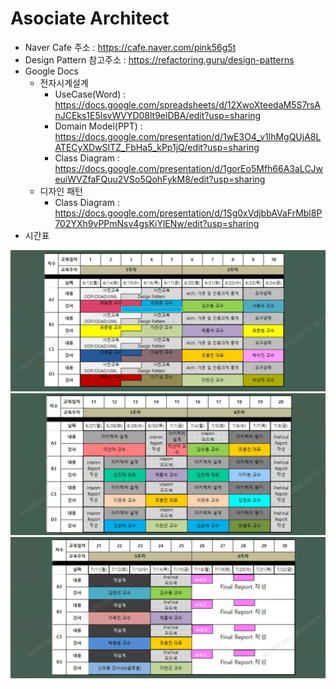 # Asociate Architect

* Naver Cafe 주소 : https://cafe.naver.com/pink56g5t
* Design Pattern 참고주소 : https://refactoring.guru/design-patterns
* Google Docs
  * 전자시계설계
    * UseCase(Word) : https://docs.google.com/spreadsheets/d/12XwoXteedaM5S7rsAnJCEks1E5lsvWVYD08lt9elDBA/edit?usp=sharing
    * Domain Model(PPT) : https://docs.google.com/presentation/d/1wE3O4_v1lhMgQUjA8LATECyXDwSITZ_FbHa5_kPp1jQ/edit?usp=sharing
    * Class Diagram : https://docs.google.com/presentation/d/1gorEo5Mfh66A3aLCJweuiWVZfaFQuu2VSo5QohFykM8/edit?usp=sharing
  * 디자인 패턴
    * Class Diagram : https://docs.google.com/presentation/d/1Sg0xVdjbbAVaFrMbl8P702YXh9vPPmNsv4gsKiYlENw/edit?usp=sharing
* 시간표

![time1](https://github.com/redspy/AsociateArchitect/blob/main/%EC%8B%9C%EA%B0%84%ED%91%9C/%EC%8B%9C%EA%B0%84%ED%91%9C%201.jpg)
![time2](https://github.com/redspy/AsociateArchitect/blob/main/%EC%8B%9C%EA%B0%84%ED%91%9C/%EC%8B%9C%EA%B0%84%ED%91%9C%202.jpg)
![time3](https://github.com/redspy/AsociateArchitect/blob/main/%EC%8B%9C%EA%B0%84%ED%91%9C/%EC%8B%9C%EA%B0%84%ED%91%9C%203.jpg)

